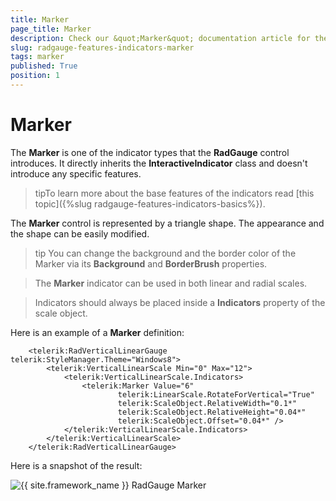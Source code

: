 ```yaml
---
title: Marker
page_title: Marker
description: Check our &quot;Marker&quot; documentation article for the RadGauge {{ site.framework_name }} control.
slug: radgauge-features-indicators-marker
tags: marker
published: True
position: 1
---
```


# Marker

The __Marker__ is one of the indicator types that the __RadGauge__ control introduces. It directly inherits the __InteractiveIndicator__ class and doesn't introduce any specific features.

>tipTo learn more about the base features of the indicators read [this topic]({%slug radgauge-features-indicators-basics%}).

The __Marker__ control is represented by a triangle shape. The appearance and the shape can be easily modified.

>tip You can change the background and the border color of the Marker via its __Background__ and __BorderBrush__ properties.

>The __Marker__ indicator can be used in both linear and radial scales.

<!-- -->
>Indicators should always be placed inside a __Indicators__ property of the scale object.

Here is an example of a __Marker__ definition:


```XAML
	<telerik:RadVerticalLinearGauge telerik:StyleManager.Theme="Windows8">
	    <telerik:VerticalLinearScale Min="0" Max="12">
	        <telerik:VerticalLinearScale.Indicators>
	            <telerik:Marker Value="6"
	                    telerik:LinearScale.RotateForVertical="True"
	                    telerik:ScaleObject.RelativeWidth="0.1*"
	                    telerik:ScaleObject.RelativeHeight="0.04*"
	                    telerik:ScaleObject.Offset="0.04*" />
	        </telerik:VerticalLinearScale.Indicators>
	    </telerik:VerticalLinearScale>
	</telerik:RadVerticalLinearGauge>
```

Here is a snapshot of the result:

![{{ site.framework_name }} RadGauge Marker](images/RadGauge_Features_Indicators_Marker_01.png)